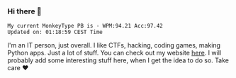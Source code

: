 ### Hi there 👋
<!-- PB START -->
```
My current MonkeyType PB is - WPM:94.21 Acc:97.42
Updated on: 01:18:59 CEST Time
```
<!-- PB END -->
I'm an IT person, just overall. I like CTFs, hacking, coding games, making Python apps. Just a lot of stuff.
You can check out my website [here](https://skill3472.github.io/).
I will probably add some interesting stuff here, when I get the idea to do so. Take care ❤️
